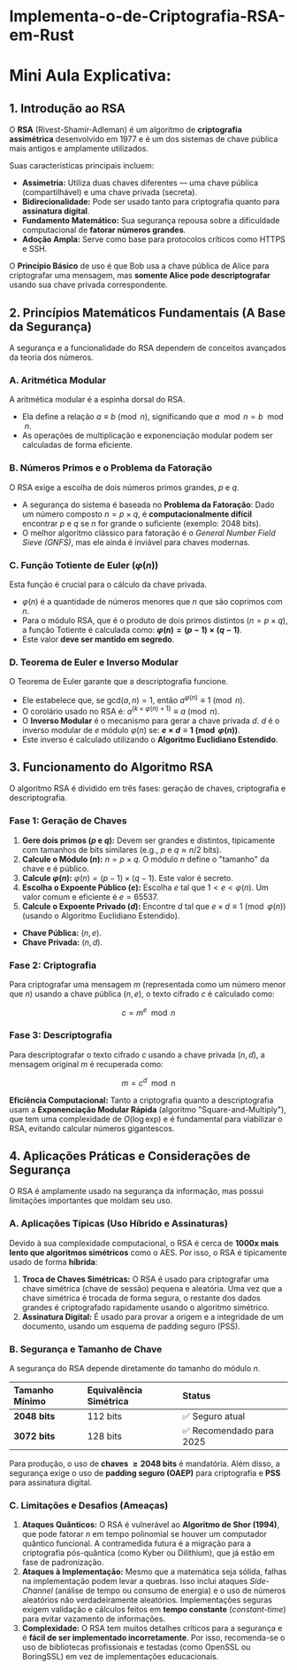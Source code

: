 # Implementa-o-de-Criptografia-RSA-em-Rust

# Mini Aula Explicativa:

## 1. Introdução ao RSA

O **RSA** (Rivest-Shamir-Adleman) é um algoritmo de **criptografia assimétrica** desenvolvido em 1977 e é um dos sistemas de chave pública mais antigos e amplamente utilizados.

Suas características principais incluem:

*   **Assimetria:** Utiliza duas chaves diferentes — uma chave pública (compartilhável) e uma chave privada (secreta).
*   **Bidirecionalidade:** Pode ser usado tanto para criptografia quanto para **assinatura digital**.
*   **Fundamento Matemático:** Sua segurança repousa sobre a dificuldade computacional de **fatorar números grandes**.
*   **Adoção Ampla:** Serve como base para protocolos críticos como HTTPS e SSH.

O **Princípio Básico** de uso é que Bob usa a chave pública de Alice para criptografar uma mensagem, mas **somente Alice pode descriptografar** usando sua chave privada correspondente.

## 2. Princípios Matemáticos Fundamentais (A Base da Segurança)

A segurança e a funcionalidade do RSA dependem de conceitos avançados da teoria dos números.

### A. Aritmética Modular
A aritmética modular é a espinha dorsal do RSA.
*   Ela define a relação $a \equiv b \pmod n$, significando que $a \mod n = b \mod n$.
*   As operações de multiplicação e exponenciação modular podem ser calculadas de forma eficiente.

### B. Números Primos e o Problema da Fatoração
O RSA exige a escolha de dois números primos grandes, $p$ e $q$.
*   A segurança do sistema é baseada no **Problema da Fatoração**: Dado um número composto $n = p \times q$, é **computacionalmente difícil** encontrar $p$ e $q$ se $n$ for grande o suficiente (exemplo: 2048 bits).
*   O melhor algoritmo clássico para fatoração é o *General Number Field Sieve (GNFS)*, mas ele ainda é inviável para chaves modernas.

### C. Função Totiente de Euler ($\varphi(n)$)
Esta função é crucial para o cálculo da chave privada.
*   $\varphi(n)$ é a quantidade de números menores que $n$ que são coprimos com $n$.
*   Para o módulo RSA, que é o produto de dois primos distintos ($n = p \times q$), a função Totiente é calculada como: **$\varphi(n) = (p-1) \times (q-1)$**.
*   Este valor **deve ser mantido em segredo**.

### D. Teorema de Euler e Inverso Modular
O Teorema de Euler garante que a descriptografia funcione.
*   Ele estabelece que, se $\text{gcd}(a, n) = 1$, então $a^{\varphi(n)} \equiv 1 \pmod n$.
*   O corolário usado no RSA é: $a^{(k\times\varphi(n) + 1)} \equiv a \pmod n$.
*   O **Inverso Modular** é o mecanismo para gerar a chave privada $d$. $d$ é o inverso modular de $e$ módulo $\varphi(n)$ se: **$e \times d \equiv 1 \pmod {\varphi(n)}$**.
*   Este inverso é calculado utilizando o **Algoritmo Euclidiano Estendido**.

## 3. Funcionamento do Algoritmo RSA

O algoritmo RSA é dividido em três fases: geração de chaves, criptografia e descriptografia.

### Fase 1: Geração de Chaves

1.  **Gere dois primos ($p$ e $q$):** Devem ser grandes e distintos, tipicamente com tamanhos de bits similares (e.g., $p$ e $q \approx n/2$ bits).
2.  **Calcule o Módulo ($n$):** $n = p \times q$. O módulo $n$ define o "tamanho" da chave e é público.
3.  **Calcule $\varphi(n)$:** $\varphi(n) = (p-1) \times (q-1)$. Este valor é secreto.
4.  **Escolha o Expoente Público ($e$):** Escolha $e$ tal que $1 < e < \varphi(n)$. Um valor comum e eficiente é $e = 65537$.
5.  **Calcule o Expoente Privado ($d$):** Encontre $d$ tal que $e \times d \equiv 1 \pmod {\varphi(n)}$ (usando o Algoritmo Euclidiano Estendido).

*   **Chave Pública:** $(n, e)$.
*   **Chave Privada:** $(n, d)$.

### Fase 2: Criptografia
Para criptografar uma mensagem $m$ (representada como um número menor que $n$) usando a chave pública $(n, e)$, o texto cifrado $c$ é calculado como:

$$c = m^e \mod n$$

### Fase 3: Descriptografia
Para descriptografar o texto cifrado $c$ usando a chave privada $(n, d)$, a mensagem original $m$ é recuperada como:

$$m = c^d \mod n$$

**Eficiência Computacional:** Tanto a criptografia quanto a descriptografia usam a **Exponenciação Modular Rápida** (algoritmo "Square-and-Multiply"), que tem uma complexidade de $O(\log \text{exp})$ e é fundamental para viabilizar o RSA, evitando calcular números gigantescos.

## 4. Aplicações Práticas e Considerações de Segurança

O RSA é amplamente usado na segurança da informação, mas possui limitações importantes que moldam seu uso.

### A. Aplicações Típicas (Uso Híbrido e Assinaturas)
Devido à sua complexidade computacional, o RSA é cerca de **1000x mais lento que algoritmos simétricos** como o AES. Por isso, o RSA é tipicamente usado de forma **híbrida**:

1.  **Troca de Chaves Simétricas:** O RSA é usado para criptografar uma chave simétrica (chave de sessão) pequena e aleatória. Uma vez que a chave simétrica é trocada de forma segura, o restante dos dados grandes é criptografado rapidamente usando o algoritmo simétrico.
2.  **Assinatura Digital:** É usado para provar a origem e a integridade de um documento, usando um esquema de padding seguro (PSS).

### B. Segurança e Tamanho de Chave
A segurança do RSA depende diretamente do tamanho do módulo $n$.

| Tamanho Mínimo | Equivalência Simétrica | Status |
| :--- | :--- | :--- |
| **2048 bits** | 112 bits | ✅ Seguro atual |
| **3072 bits** | 128 bits | ✅ Recomendado para 2025 |

Para produção, o uso de **chaves $\geq 2048$ bits** é mandatória. Além disso, a segurança exige o uso de **padding seguro (OAEP)** para criptografia e **PSS** para assinatura digital.

### C. Limitações e Desafios (Ameaças)

1.  **Ataques Quânticos:** O RSA é vulnerável ao **Algoritmo de Shor (1994)**, que pode fatorar $n$ em tempo polinomial se houver um computador quântico funcional. A contramedida futura é a migração para a criptografia pós-quântica (como Kyber ou Dilithium), que já estão em fase de padronização.
2.  **Ataques à Implementação:** Mesmo que a matemática seja sólida, falhas na implementação podem levar a quebras. Isso inclui ataques *Side-Channel* (análise de tempo ou consumo de energia) e o uso de números aleatórios não verdadeiramente aleatórios. Implementações seguras exigem validação e cálculos feitos em **tempo constante** (*constant-time*) para evitar vazamento de informações.
3.  **Complexidade:** O RSA tem muitos detalhes críticos para a segurança e é **fácil de ser implementado incorretamente**. Por isso, recomenda-se o uso de bibliotecas profissionais e testadas (como OpenSSL ou BoringSSL) em vez de implementações educacionais.
